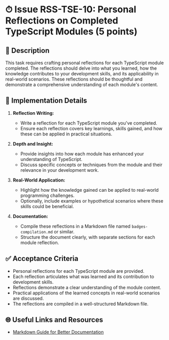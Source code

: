 # ⏱ Issue RSS-TSE-10: Personal Reflections on Completed TypeScript Modules (5 points)

## 📝 Description

This task requires crafting personal reflections for each TypeScript module completed. The reflections should delve into what you learned, how the knowledge contributes to your development skills, and its applicability in real-world scenarios. These reflections should be thoughtful and demonstrate a comprehensive understanding of each module's content.

## 🔨 Implementation Details

1. **Reflection Writing:**

   - Write a reflection for each TypeScript module you've completed.
   - Ensure each reflection covers key learnings, skills gained, and how these can be applied in practical situations.

2. **Depth and Insight:**

   - Provide insights into how each module has enhanced your understanding of TypeScript.
   - Discuss specific concepts or techniques from the module and their relevance in your development work.

3. **Real-World Application:**

   - Highlight how the knowledge gained can be applied to real-world programming challenges.
   - Optionally, include examples or hypothetical scenarios where these skills could be beneficial.

4. **Documentation:**

   - Compile these reflections in a Markdown file named `badges-compilation.md` or similar.
   - Structure the document clearly, with separate sections for each module reflection.

## ✅ Acceptance Criteria

- Personal reflections for each TypeScript module are provided.
- Each reflection articulates what was learned and its contribution to development skills.
- Reflections demonstrate a clear understanding of the module content.
- Practical applications of the learned concepts in real-world scenarios are discussed.
- The reflections are compiled in a well-structured Markdown file.

## 🌐 Useful Links and Resources

- [Markdown Guide for Better Documentation](https://www.markdownguide.org/basic-syntax/)
